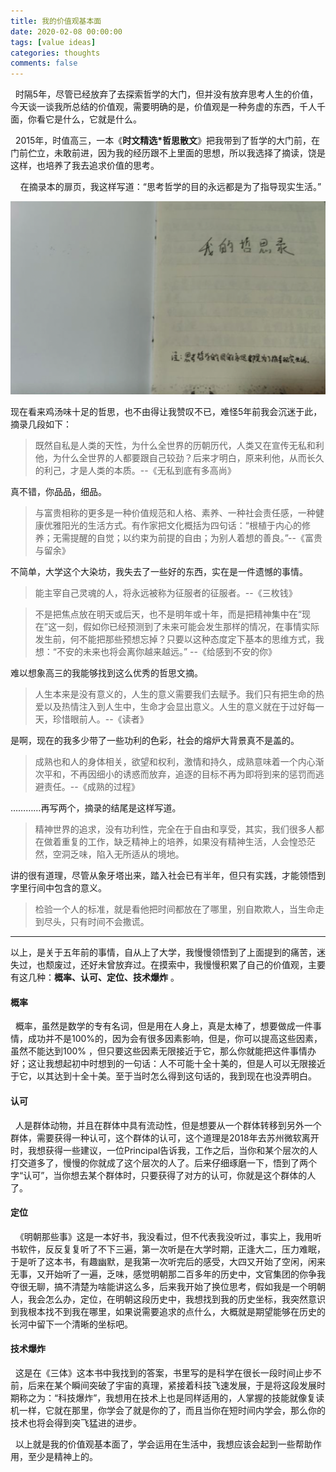 ```yaml
---
title: 我的价值观基本面
date: 2020-02-08 00:00:00
tags: [value ideas]
categories: thoughts
comments: false
---
```


&nbsp;&nbsp;时隔5年，尽管已经放弃了去探索哲学的大门，但并没有放弃思考人生的价值，今天谈一谈我所总结的价值观，需要明确的是，价值观是一种务虚的东西，千人千面，你看它是什么，它就是什么。

<!--more-->

&nbsp;&nbsp;2015年，时值高三，一本《**时文精选*哲思散文**》把我带到了哲学的大门前，在门前伫立，未敢前进，因为我的经历跟不上里面的思想，所以我选择了摘读，饶是这样，也培养了我去追求价值的思考。

&nbsp; &nbsp; 在摘录本的扉页，我这样写道：“思考哲学的目的永远都是为了指导现实生活。”

![企业微信截图_f3db8d3a-8369-44d1-abca-a1f5b5d112f2](我的价值观基本面/image/企业微信截图_f3db8d3a-8369-44d1-abca-a1f5b5d112f2.png)



现在看来鸡汤味十足的哲思，也不由得让我赞叹不已，难怪5年前我会沉迷于此，摘录几段如下：

> 既然自私是人类的天性，为什么全世界的历朝历代，人类又在宣传无私和利他，为什么全世界的人都要跟自己较劲？后来才明白，原来利他，从而长久的利己，才是人类的本质。--《无私到底有多高尚》

真不错，你品品，细品。

> 与富贵相称的更多是一种价值规范和人格、素养、一种社会责任感，一种健康优雅阳光的生活方式。有作家把文化概括为四句话：“根植于内心的修养；无需提醒的自觉；以约束为前提的自由；为别人着想的善良。”--《富贵与留余》

不简单，大学这个大染坊，我失去了一些好的东西，实在是一件遗憾的事情。



> 能主宰自己灵魂的人，将永远被称为征服者的征服者。--《三枚钱》

> 不是把焦点放在明天或后天，也不是明年或十年，而是把精神集中在“现在”这一刻，假如你已经预测到了未来可能会发生那样的情况，在事情实际发生前，何不能把那些预想忘掉？只要以这种态度定下基本的思维方式，我想：“不安的未来也将会离你越来越远。” --《给感到不安的你》

难以想象高三的我能够找到这么优秀的哲思文摘。

> 人生本来是没有意义的，人生的意义需要我们去赋予。我们只有把生命的热爱以及热情注入到人生中，生命才会显出意义。人生的意义就在于过好每一天，珍惜眼前人。--《读者》

是啊，现在的我多少带了一些功利的色彩，社会的熔炉大背景真不是盖的。

> 成熟也和人的身体相关，欲望和权利，激情和持久，成熟意味着一个内心渐次平和，不再因细小的诱惑而放弃，追逐的目标不再为即将到来的惩罚而逃避责任。--《成熟的过程》

…………再写两个，摘录的结尾是这样写道。

> 精神世界的追求，没有功利性，完全在于自由和享受，其实，我们很多人都在做着重复的工作，缺乏精神上的培养，如果没有精神生活，人会惶恐茫然，空洞乏味，陷入无所适从的境地。

讲的很有道理，尽管从象牙塔出来，踏入社会已有半年，但只有实践，才能领悟到字里行间中包含的意义。

> 检验一个人的标准，就是看他把时间都放在了哪里，别自欺欺人，当生命走到尽头，只有时间不会撒谎。

------------------------------------

以上，是关于五年前的事情，自从上了大学，我慢慢领悟到了上面提到的痛苦，迷失过，也颓废过，还好未曾放弃过。在摸索中，我慢慢积累了自己的价值观，主要有这几种：**概率、认可、定位、技术爆炸** 。

#### 概率

&nbsp;&nbsp;概率，虽然是数学的专有名词，但是用在人身上，真是太棒了，想要做成一件事情，成功并不是100%的，因为会有很多因素影响，但是，你可以提高这些因素，虽然不能达到100% ，但只要这些因素无限接近于它，那么你就能把这件事情办好；这让我想起初中时想到的一句话：人不可能十全十美的，但是人可以无限接近于它，以其达到十全十美。至于当时怎么得到这句话的，我到现在也没弄明白。

#### 认可

&nbsp;&nbsp;人是群体动物，并且在群体中具有流动性，但是想要从一个群体转移到另外一个群体，需要获得一种认可，这个群体的认可，这个道理是2018年去苏州微软离开时，我想获得一些建议，一位Principal告诉我，工作之后，当你和某个层次的人打交道多了，慢慢的你就成了这个层次的人了。后来仔细琢磨一下，悟到了两个字“认可”，当你想去某个群体时，只要获得了对方的认可，你就是这个群体的人了。

#### 定位

&nbsp;&nbsp;《明朝那些事》这是一本好书，我没看过，但不代表我没听过，事实上，我用听书软件，反反复复听了不下三遍，第一次听是在大学时期，正逢大二，压力难眠，于是听了这本书，有趣幽默，是我第一次听完后的感受，大四又开始了空闲，闲来无事，又开始听了一遍，乏味，感觉明朝那二百多年的历史中，文官集团的你争我夺很无聊，搞不清楚为啥能讲这么多，后来我开始了换位思考，假如我是一个明朝人，我会怎么办，定位，在明朝这段历史中，我想找到我的历史坐标，我突然意识到我根本找不到我在哪里，如果说需要追求的点什么，大概就是期望能够在历史的长河中留下一个清晰的坐标吧。

#### 技术爆炸

&nbsp;&nbsp;这是在《三体》这本书中我找到的答案，书里写的是科学在很长一段时间止步不前，后来在某个瞬间突破了宇宙的真理，紧接着科技飞速发展，于是将这段发展时期称之为：“科技爆炸”，我想用在技术上也是同样适用的，人掌握的技能就像复读机一样，它就在那里，你学会了就是你的了，而且当你在短时间内学会，那么你的技术也将会得到突飞猛进的进步。



&nbsp;&nbsp;以上就是我的价值观基本面了，学会运用在生活中，我想应该会起到一些帮助作用，至少是精神上的。

